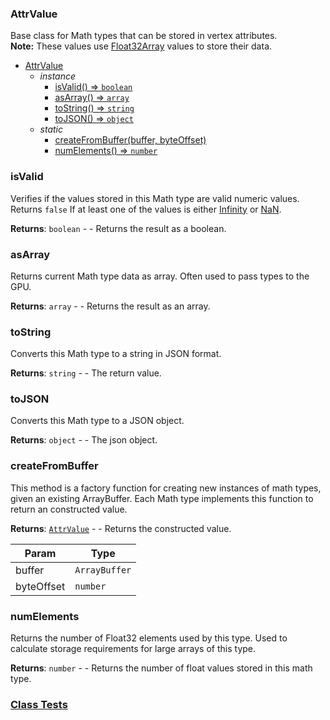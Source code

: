 <a name="AttrValue"></a>

### AttrValue
Base class for Math types that can be stored in vertex attributes.
<br>
**Note:** These values use [Float32Array](https://developer.mozilla.org/en-US/docs/Web/JavaScript/Reference/Global_Objects/Float32Array) values to store their data.



* [AttrValue](#AttrValue)
    * _instance_
        * [isValid() ⇒ <code>boolean</code>](#isValid)
        * [asArray() ⇒ <code>array</code>](#asArray)
        * [toString() ⇒ <code>string</code>](#toString)
        * [toJSON() ⇒ <code>object</code>](#toJSON)
    * _static_
        * [createFromBuffer(buffer, byteOffset)](#createFromBuffer)
        * [numElements() ⇒ <code>number</code>](#numElements)

<a name="AttrValue+isValid"></a>

### isValid
Verifies if the values stored in this Math type are valid numeric values.
Returns `false` If at least one of the values is either [Infinity](https://developer.mozilla.org/en-US/docs/Web/JavaScript/Referencia/Objetos_globales/Infinity) or
[NaN](https://developer.mozilla.org/en-US/docs/Web/JavaScript/Referencia/Objetos_globales/NaN).


**Returns**: <code>boolean</code> - - Returns the result as a boolean.  
<a name="AttrValue+asArray"></a>

### asArray
Returns current Math type data as array. Often used to pass types to the GPU.


**Returns**: <code>array</code> - - Returns the result as an array.  
<a name="AttrValue+toString"></a>

### toString
Converts this Math type to a string in JSON format.


**Returns**: <code>string</code> - - The return value.  
<a name="AttrValue+toJSON"></a>

### toJSON
Converts this Math type to a JSON object.


**Returns**: <code>object</code> - - The json object.  
<a name="AttrValue.createFromBuffer"></a>

### createFromBuffer
This method is a factory function for creating new instances of math types, given an existing ArrayBuffer.
Each Math type implements this function to return an constructed value.


**Returns**: [<code>AttrValue</code>](#AttrValue) - - Returns the constructed value.  

| Param | Type |
| --- | --- |
| buffer | <code>ArrayBuffer</code> | 
| byteOffset | <code>number</code> | 

<a name="AttrValue.numElements"></a>

### numElements
Returns the number of Float32 elements used by this type. Used to calculate storage requirements for large arrays of this type.


**Returns**: <code>number</code> - - Returns the number of float values stored in this math type.  


### [Class Tests](api/Math/AttrValue.test)